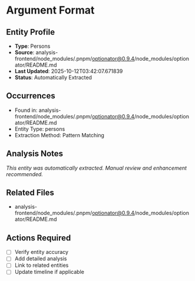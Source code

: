 # Argument Format

## Entity Profile
- **Type**: Persons
- **Source**: analysis-frontend/node_modules/.pnpm/optionator@0.9.4/node_modules/optionator/README.md
- **Last Updated**: 2025-10-12T03:42:07.671839
- **Status**: Automatically Extracted

## Occurrences
- Found in: analysis-frontend/node_modules/.pnpm/optionator@0.9.4/node_modules/optionator/README.md
- Entity Type: persons
- Extraction Method: Pattern Matching

## Analysis Notes
*This entity was automatically extracted. Manual review and enhancement recommended.*

## Related Files
- analysis-frontend/node_modules/.pnpm/optionator@0.9.4/node_modules/optionator/README.md

## Actions Required
- [ ] Verify entity accuracy
- [ ] Add detailed analysis
- [ ] Link to related entities
- [ ] Update timeline if applicable
